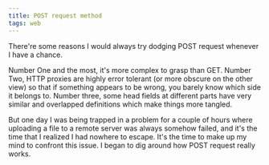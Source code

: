 ```yaml
---
title: POST request method
tags: web
---
```


There're some reasons I would always try dodging POST request whenever I have a chance. 

Number One and the most, it's more complex to grasp than GET. Number Two, HTTP proxies are highly error tolerant (or more obscure on the other view) so that if something appears to be wrong, you barely know which side it belongs to. Number three, some head fields at different parts have very similar and overlapped definitions which make things more tangled.

But one day I was being trapped in a problem for a couple of hours where uploading a file to a remote server was always somehow failed, and it's the time that I realized I had nowhere to escape. It's the time to make up my mind to confront this issue. I began to dig around how POST request really works.


